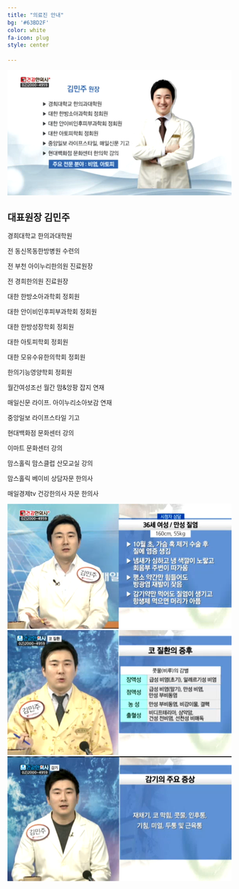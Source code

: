 ```yaml
---
title: "의료진 안내"
bg: '#63BD2F'
color: white
fa-icon: plug
style: center

---
```

![건강한의사 김민주 원장](../img/TV.png)

## 대표원장 김민주

경희대학교 한의과대학원


전 동신목동한방병원 수련의

전 부천 아이누리한의원 진료원장

전 경희한의원 진료원장

대한 한방소아과학회 정회원

대한 안이비인후피부과학회 정회원

대한 한방성장학회 정회원

대한 아토피학회 정회원

대한 모유수유한의학회 정회원

한의기능영양학회 정회원


월간여성조선 월간 맘&앙팡 잡지 연재

매일신문 라이프. 아이누리소아보감 연재

중앙일보 라이프스타일 기고


현대백화점 문화센터 강의

이마트 문화센터 강의

맘스홀릭 맘스클럽 산모교실 강의

맘스홀릭 베이비 상담자문 한의사

매일경제tv 건강한의사 자문 한의사


![시청자 상담](../img/tv1.png)
![코 질환 상담](../img/tv2_resize.png)
![감기 질환 상담](../img/tv3_resize.png)
